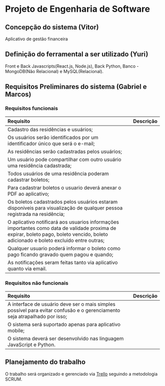 # Projeto de Engenharia de Software
## Concepção do sistema (Vitor)
Aplicativo de gestão financeira
## Definição do ferramental a ser utilizado (Yuri)
Front e Back Javascripts(React.js, Node.js), Back Python, Banco - MongoDB(Não Relacional) e MySQL(Relacional).
## Requisitos Preliminares do sistema (Gabriel e Marcos)
### Requisitos funcionais
Requisito | Descrição
:--------- | :--------- 
| Cadastro das residências e usuários;
| Os usuários serão identificados por um identificador único que será o e-mail;
| As residências serão cadastradas pelos usuários;
| Um usuário pode compartilhar com outro usuário uma residência cadastrada;
| Todos usuários de uma residência poderam cadastrar boletos;
| Para cadastrar boletos o usuario deverá anexar o PDF ao aplicativo;
| Os boletos cadastrados pelos usuários estaram disponiveis para visualização de qualquer pessoa registrada na residência;
| O aplicativo notificará aos usuarios informações importantes como data de validade proxima de expirar, boleto pago, boleto vencido, boleto adicionado e boleto excluido entre outras;
| Qualquer usuario poderá informar o boleto como pago ficando gravado quem pagou e quando;
| As notificações seram feitas tanto via aplicativo quanto via email.
### Requisitos não funcionais
Requisito | Descrição
:--------- | :--------- 
| A interface de usuário deve ser o mais simples possível para evitar confusão e o gerenciamento seja atrapalhado por isso;
| O sistema será suportado apenas para aplicativo mobile;
| O sistema deverá ser desenvolvido nas linguagem JavaScript e Python.

## Planejamento do trabalho
O trabalho será organizado e gerenciado via [Trello](https://trello.com/invite/b/ssYTa750/2ad819f23522e75f6278c0887b2574bf/engsof) seguindo a metodologia SCRUM.